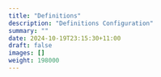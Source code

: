 ```yaml
---
title: "Definitions"
description: "Definitions Configuration"
summary: ""
date: 2024-10-19T23:15:30+11:00
draft: false
images: []
weight: 198000
---
```

